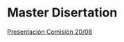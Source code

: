 # Master Disertation
[Presentación Comisión 20/08](https://github.com/renejcanales/protest_effects/blob/e3b5b7edc969fd8df7882c9dcc49578e12ed9856/presentations/presentacion_tesis.html)
